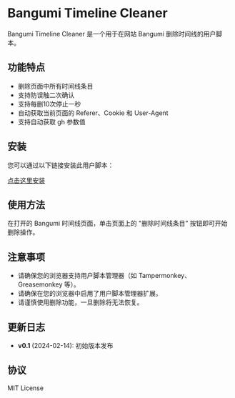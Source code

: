 # Bangumi Timeline Cleaner

Bangumi Timeline Cleaner 是一个用于在网站 Bangumi 删除时间线的用户脚本。

## 功能特点

- 删除页面中所有时间线条目
- 支持防误触二次确认
- 支持每删10次停止一秒
- 自动获取当前页面的 Referer、Cookie 和 User-Agent
- 支持自动获取 gh 参数值

## 安装

您可以通过以下链接安装此用户脚本：

[点击这里安装](https://update.greasyfork.org/scripts/487285/BangumiTimelineCleaner.user.js)

## 使用方法

在打开的 Bangumi 时间线页面，单击页面上的 "删除时间线条目" 按钮即可开始删除操作。

## 注意事项

- 请确保您的浏览器支持用户脚本管理器（如 Tampermonkey、Greasemonkey 等）。
- 请确保在您的浏览器中启用了用户脚本管理器扩展。
- 请谨慎使用删除功能，一旦删除将无法恢复。

## 更新日志

- **v0.1** (2024-02-14): 初始版本发布

## 协议

MIT License
